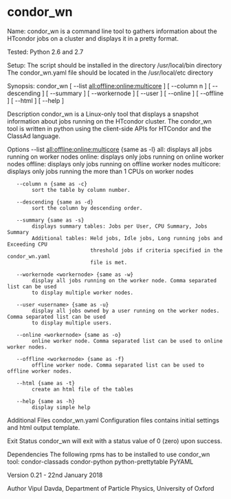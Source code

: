 # condor_wn
Name:
       condor_wn is a command line tool to gathers information about the HTcondor
       jobs on a cluster and displays it in a pretty format.

Tested:
       Python 2.6 and 2.7

Setup:
       The script should be installed in the directory /usr/local/bin directory
       The condor_wn.yaml file should be located in the /usr/local/etc directory

Synopsis:
       condor_wn  [ --list <all:offline:online:multicore> ] [ --column n ] [ --descending ]
                  [ --summary ]
                  [ --workernode <workernode> ]
                  [ --user <username> ]
                  [ --online <workernode> ]
                  [ --offline <workernode> ]
                  [ --html ]
                  [ --help ]

Description
       condor_wn is a Linux-only tool that displays a snapshot information about jobs running
       on the HTcondor cluster. The condor_wn tool is written in python using the client-side
       APIs for HTCondor and the ClassAd language.

Options
       --list <all:offline:online:multicore>  {same as -l}
            all:       displays all jobs running on worker nodes
            online:    displays only jobs running on online worker nodes
            offline:   displays only jobs running on offline worker nodes
            multicore: displays only jobs running the more than 1 CPUs on worker nodes

       --column n {same as -c}
            sort the table by column number.

       --descending {same as -d}
            sort the column by descending order.

       --summary {same as -s}
            displays summary tables: Jobs per User, CPU Summary, Jobs Summary
            Additional tables: Held jobs, Idle jobs, Long running jobs and Exceeding CPU
                               threshold jobs if criteria specified in the condor_wn.yaml
                               file is met.

       --workernode <workernode> {same as -w}
            display all jobs running on the worker node. Comma separated list can be used
            to display multiple worker nodes.

       --user <username> {same as -u}
            display all jobs owned by a user running on the worker nodes. Comma separated list can be used
            to display multiple users.

       --online <workernode> {same as -o}
            online worker node. Comma separated list can be used to online worker nodes.

       --offline <workernode> {same as -f}
            offline worker node. Comma separated list can be used to offline worker nodes.

       --html {same as -t}
            create an html file of the tables

       --help {same as -h}
            display simple help
            
Additional Files
       condor_wn.yaml  Configuration files contains initial settings and html output template.

Exit Status
       condor_wn will exit with a status value of 0 (zero) upon success.

Dependencies
       The following rpms has to be installed to use condor_wn tool:
              condor-classads
              condor-python
              python-prettytable
              PyYAML

Version
       0.21  - 22nd January 2018

Author
       Vipul Davda, Department of Particle Physics, University of Oxford


